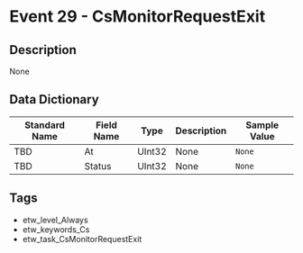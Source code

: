 # Event 29 - CsMonitorRequestExit

## Description
None

## Data Dictionary
|Standard Name|Field Name|Type|Description|Sample Value|
|---|---|---|---|---|
|TBD|At|UInt32|None|`None`|
|TBD|Status|UInt32|None|`None`|

## Tags
* etw_level_Always
* etw_keywords_Cs
* etw_task_CsMonitorRequestExit
